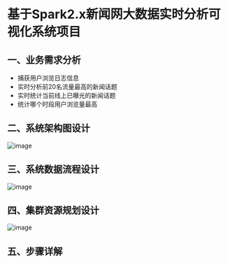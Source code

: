 # 基于Spark2.x新闻网大数据实时分析可视化系统项目

## 一、业务需求分析

- 捕获用户浏览日志信息
- 实时分析前20名流量最高的新闻话题
- 实时统计当前线上已曝光的新闻话题
- 统计哪个时段用户浏览量最高


## 二、系统架构图设计

![image](https://github.com/ZzXxL1994/News_Spark/blob/master/z_pic/news1.png)


## 三、系统数据流程设计

![image](https://github.com/ZzXxL1994/News_Spark/blob/master/z_pic/news2.png)


## 四、集群资源规划设计

![image](https://github.com/ZzXxL1994/News_Spark/blob/master/z_pic/news3.png)


## 五、步骤详解


